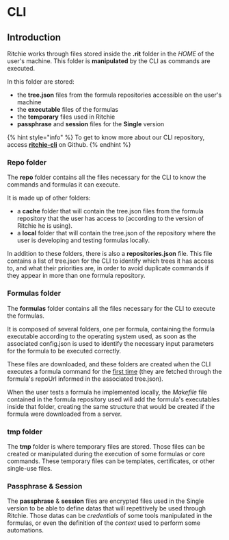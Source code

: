 # CLI

## Introduction

Ritchie works through files stored inside the **.rit** folder in the _HOME_ of the user's machine. This folder is **manipulated** by the CLI as commands are executed.

In this folder are stored: 

* the **tree.json** files from the formula repositories accessible on the user's machine 
* the **executable** files of the formulas 
* the **temporary** files used in Ritchie 
* **passphrase** and **session** files for the **Single** version

{% hint style="info" %}
To get to know more about our CLI repository, access [**ritchie-cli**](https://github.com/ZupIT/ritchie-cli) on Github. 
{% endhint %}

### Repo folder

The **repo** folder contains all the files necessary for the CLI to know the commands and formulas it can execute. 

It is made up of other folders: 

* a **cache** folder that will contain the tree.json files from the formula repository that the user has access to \(according to the version of Ritchie he is using\). 
* a **local** folder that will contain the tree.json of the repository where the user is developing and testing formulas locally. 

In addition to these folders, there is also a **repositories.json** file. This file contains a list of tree.json for the CLI to identify which trees it has access to, and what their priorities are, in order to avoid duplicate commands if they appear in more than one formula repository.

### Formulas folder

The **formulas** folder contains all the files necessary for the CLI to execute the formulas.

It is composed of several folders, one per formula, containing the formula executable according to the operating system used, as soon as the associated config.json is used to identify the necessary input parameters for the formula to be executed correctly.

These files are downloaded, and these folders are created when the CLI executes a formula command for the [first time]() \(they are fetched through the formula's repoUrl informed in the associated tree.json\).

When the user tests a formula he implemented locally, the _Makefile_ file contained in the formula repository used will add the formula's executables inside that folder, creating the same structure that would be created if the formula were downloaded from a server.

### tmp folder

The **tmp** folder is where temporary files are stored. Those files can be created or manipulated during the execution of some formulas or core commands. These temporary files can be templates, certificates, or other single-use files.

### Passphrase & Session

The **passphrase** & **session** files are encrypted files used in the Single version to be able to define datas that will repetitively be used through Ritchie. Those datas can be _credentials_ of some tools manipulated in the formulas, or even the definition of the _context_ used to perform some automations.

